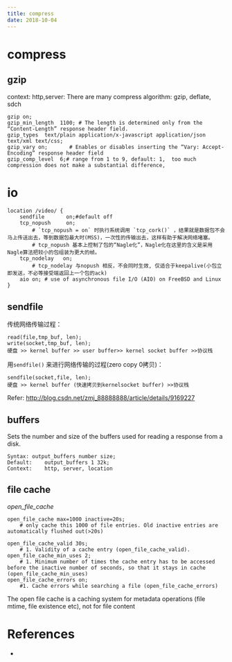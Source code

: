 ```yaml
---
title: compress
date: 2018-10-04
---
```

# compress

## gzip
context: http,server:
There are many compress algorithm: gzip, deflate, sdch

	gzip on;
	gzip_min_length  1100; # The length is determined only from the “Content-Length” response header field.
	gzip_types	text/plain application/x-javascript application/json text/xml text/css;
	gzip_vary on;		# Enables or disables inserting the “Vary: Accept-Encoding” response header field
	gzip_comp_level  6;# range from 1 to 9, default: 1,  too much compression does not make a substantial difference,

# io

	location /video/ {
		sendfile       on;#default off
		tcp_nopush     on;
			# `tcp_nopush = on` 时执行系统调用 `tcp_cork()` ，结果就是数据包不会马上传送出去，等到数据包最大时(MSS)，一次性的传输出去，这样有助于解决网络堵塞。
			# tcp_nopush 基本上控制了包的“Nagle化”，Nagle化在这里的含义是采用Nagle算法把较小的包组装为更大的帧。
		tcp_nodelay   on;
			# tcp_nodelay 与nopush 相反，不会同时生效, 仅适合于keepalive(小包立即发送，不必等接受端返回上一个包的ack)
		aio on; # use of asynchronous file I/O (AIO) on FreeBSD and Linux
	}

## sendfile
传统网络传输过程：

	read(file,tmp_buf, len);
	write(socket,tmp_buf, len);
	硬盘 >> kernel buffer >> user buffer>> kernel socket buffer >>协议栈

用`sendfile()` 来进行网络传输的过程(zero copy 0拷贝)：

	sendfile(socket,file, len);
	硬盘 >> kernel buffer (快速拷贝到kernelsocket buffer) >>协议栈

Refer: http://blog.csdn.net/zmj_88888888/article/details/9169227



## buffers
Sets the number and size of the buffers used for reading a response from a disk.

	Syntax:	output_buffers number size;
	Default:	output_buffers 1 32k;
	Context:	http, server, location

## file cache
*open_file_cache*

	open_file_cache max=1000 inactive=20s;
		# only cache this 1000 of file entries. Old inactive entries are automatically flushed out(>20s)

	open_file_cache_valid 30s;
		# 1. Validity of a cache entry (open_file_cache_valid).
	open_file_cache_min_uses 2;
		# 1. Minimum number of times the cache entry has to be accessed before the inactive number of seconds, so that it stays in cache (open_file_cache_min_uses)
	open_file_cache_errors on;
		#1. Cache errors while searching a file (open_file_cache_errors)

The open file cache is a caching system for metadata operations (file mtime, file existence etc), not for file content

# References
- [nginx-performance]: http://www.slashroot.in/nginx-web-server-performance-tuning-how-to-do-it